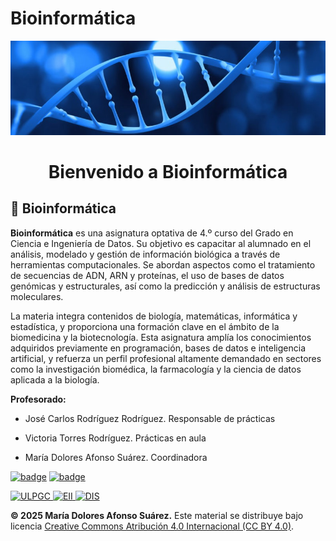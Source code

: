 # Bioinformática
![Portada](files/molecula.png "Bioinformática")

<h1 style="text-align: center;">Bienvenido a Bioinformática</h1>

## 📱 Bioinformática

**Bioinformática** es una asignatura optativa de 4.º curso del Grado en Ciencia e Ingeniería de Datos. Su objetivo es capacitar al alumnado en el análisis, modelado y gestión de información biológica a través de herramientas computacionales. Se abordan aspectos como el tratamiento de secuencias de ADN, ARN y proteínas, el uso de bases de datos genómicas y estructurales, así como la predicción y análisis de estructuras moleculares.

La materia integra contenidos de biología, matemáticas, informática y estadística, y proporciona una formación clave en el ámbito de la biomedicina y la biotecnología. Esta asignatura amplía los conocimientos adquiridos previamente en programación, bases de datos e inteligencia artificial, y refuerza un perfil profesional altamente demandado en sectores como la investigación biomédica, la farmacología y la ciencia de datos aplicada a la biología.

**Profesorado:**

- José Carlos Rodríguez Rodríguez. Responsable de prácticas  
  
- Victoria Torres Rodríguez. Prácticas en aula  
  
- María Dolores Afonso Suárez. Coordinadora  
  

<a href="files/GCID_40397_BIO_2025_2026.pdf" target="_blank"><img src="https://img.shields.io/badge/PDA-2025%2F26-blue" alt="badge"/></a>
<a href="files/BIO Presentación 2025-2026.pdf" target="_blank"><img src="https://img.shields.io/badge/Presentación-2025%2F26-blue" alt="badge"/></a>

<a href="https://www.ulpgc.es" target="_blank">
  <img src="https://img.shields.io/badge/ULPGC-Universidad-blue" alt="ULPGC">
</a>
<a href="https://eii.ulpgc.es" target="_blank">
  <img src="https://img.shields.io/badge/EII-Escuela-blue" alt="EII">
</a>
<a href="https://www.dis.ulpgc.es" target="_blank">
  <img src="https://img.shields.io/badge/DIS-Departamento-blue" alt="DIS">
</a>

**© 2025 María Dolores Afonso Suárez.** Este material se distribuye bajo licencia
[Creative Commons Atribución 4.0 Internacional (CC BY 4.0)](https://creativecommons.org/licenses/by/4.0/deed.es).
